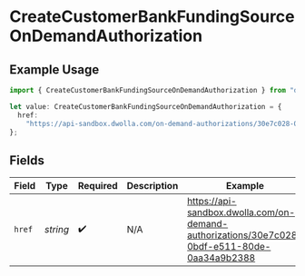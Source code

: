 # CreateCustomerBankFundingSourceOnDemandAuthorization

## Example Usage

```typescript
import { CreateCustomerBankFundingSourceOnDemandAuthorization } from "dwolla-typescript";

let value: CreateCustomerBankFundingSourceOnDemandAuthorization = {
  href:
    "https://api-sandbox.dwolla.com/on-demand-authorizations/30e7c028-0bdf-e511-80de-0aa34a9b2388",
};
```

## Fields

| Field                                                                                        | Type                                                                                         | Required                                                                                     | Description                                                                                  | Example                                                                                      |
| -------------------------------------------------------------------------------------------- | -------------------------------------------------------------------------------------------- | -------------------------------------------------------------------------------------------- | -------------------------------------------------------------------------------------------- | -------------------------------------------------------------------------------------------- |
| `href`                                                                                       | *string*                                                                                     | :heavy_check_mark:                                                                           | N/A                                                                                          | https://api-sandbox.dwolla.com/on-demand-authorizations/30e7c028-0bdf-e511-80de-0aa34a9b2388 |
